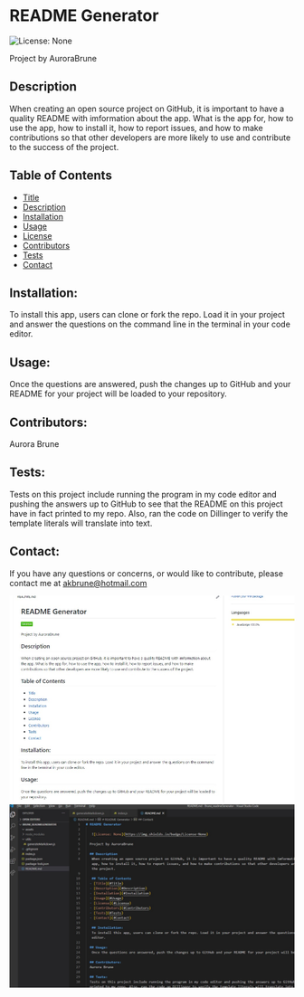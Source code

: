 # README Generator

   ![License: None](https://img.shields.io/badge/License-None)

  Project by AuroraBrune

  ## Description
   When creating an open source project on GitHub, it is important to have a quality README with imformation about the app. What is the app for, how to use the app, how to install it, how to report issues, and how to make contributions so that other developers are more likely to use and contribute to the success of the project. 

   ## Table of Contents
  - [Title](#Title)
  - [Description](#Description)
  - [Installation](#Installation)
  - [Usage](#Usage)
  - [License](#License)
  - [Contributors](#Contributors)
  - [Tests](#Tests)
  - [Contact](#Contact)

   ## Installation:
   To install this app, users can clone or fork the repo. Load it in your project and answer the questions on the command line in the terminal in your code editor. 

  ## Usage:
   Once the questions are answered, push the changes up to GitHub and your README for your project will be loaded to your repository. 

  ## Contributors:
  Aurora Brune

  ## Tests:
  Tests on this project include running the program in my code editor and pushing the answers up to GitHub to see that the README on this project have in fact printed to my repo. Also, ran the code on Dillinger to verify the template literals will translate into text. 

   ## Contact:
  If you have any questions or concerns, or would like to contribute, please contact me at akbrune@hotmail.com

 ![readmeonGitHub](assets/readmeonGitHub.jpg)
 ![READMEonVScode](./assets/READMEonVScode.jpg)